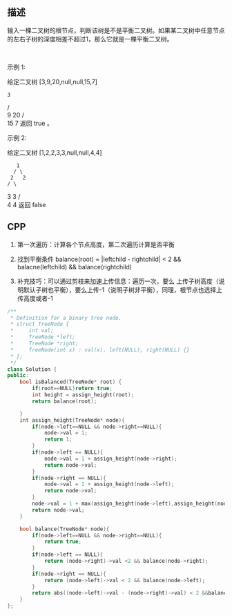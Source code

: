 ## 描述
输入一棵二叉树的根节点，判断该树是不是平衡二叉树。如果某二叉树中任意节点的左右子树的深度相差不超过1，那么它就是一棵平衡二叉树。

 

示例 1:

给定二叉树 [3,9,20,null,null,15,7]

    3
   / \
  9  20
    /  \
   15   7
返回 true 。

示例 2:

给定二叉树 [1,2,2,3,3,null,null,4,4]

       1
      / \
     2   2
    / \
   3   3
  / \
 4   4
返回 false 


## CPP

1. 第一次遍历：计算各个节点高度，第二次遍历计算是否平衡
2. 找到平衡条件 balance(root) = |leftchild - rightchild| < 2 && balacne(leftchild) && balance(rightchild)

3. 补充技巧：可以通过剪枝来加速上传信息：遍历一次，要么 上传子树高度（说明默认子树也平衡），要么上传-1（说明子树非平衡），同理，根节点也选择上传高度或者-1

```cpp
/**
 * Definition for a binary tree node.
 * struct TreeNode {
 *     int val;
 *     TreeNode *left;
 *     TreeNode *right;
 *     TreeNode(int x) : val(x), left(NULL), right(NULL) {}
 * };
 */
class Solution {
public:
    bool isBalanced(TreeNode* root) {
        if(root==NULL)return true;
        int height = assign_height(root);
        return balance(root);

    }
    int assign_height(TreeNode* node){
        if(node->left==NULL && node->right==NULL){
            node->val = 1;
            return 1;
        }
        if(node->left == NULL){
            node->val = 1 + assign_height(node->right);
            return node->val;
        }
        if(node->right == NULL){
            node->val = 1 + assign_height(node->left);
            return node->val;
        }
        node->val = 1 + max(assign_height(node->left),assign_height(node->right));
        return node->val;
    }

    bool balance(TreeNode* node){
        if(node->left==NULL && node->right==NULL){
            return true;
        }
        if(node->left == NULL){
            return (node->right)->val <2 && balance(node->right);
        }
        if(node->right == NULL){
            return (node->left)->val < 2 && balance(node->left);
        }
        return abs((node->left)->val - (node->right)->val) < 2 &&balance(node->left) && balance(node->right);
    }
};
```